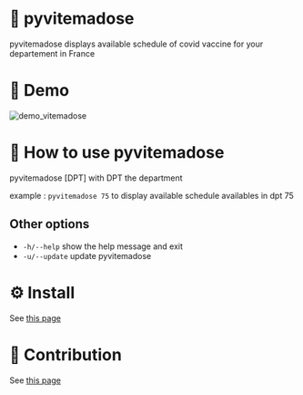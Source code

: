 # :syringe: pyvitemadose

pyvitemadose displays available schedule of covid vaccine for your departement in France
# 💫 Demo

![demo_vitemadose](https://user-images.githubusercontent.com/45128847/137623852-d8e32778-cff4-4849-9a0c-af430aa78e75.gif)

# 🚀 How to use **pyvitemadose**

pyvitemadose \[DPT\] with DPT the department

example : ``pyvitemadose 75`` to display available schedule availables in dpt 75

## Other options

  - ``-h/--help``    show the help message and exit
  - ``-u/--update``  update pyvitemadose

# ⚙️ Install

See [this page](INSTALL.md)
# :construction_worker: Contribution

See [this page](CONTRIBUTING.md)


